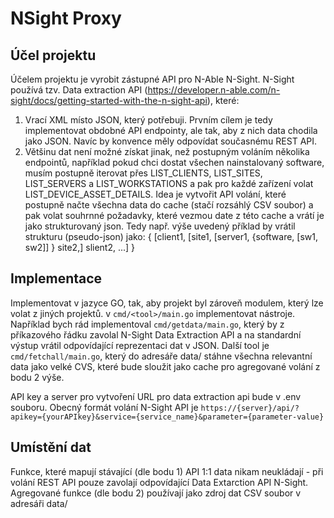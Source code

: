 # NSight Proxy

## Účel projektu
Účelem projektu je vyrobit zástupné API pro N-Able N-Sight. N-Sight používá tzv. Data extraction API (https://developer.n-able.com/n-sight/docs/getting-started-with-the-n-sight-api), které:

1. Vrací XML místo JSON, který potřebuji. Prvním cílem je tedy implementovat obdobné API endpointy, ale tak, aby z nich data chodila jako JSON. Navíc by konvence měly odpovídat současnému REST API.
2. Většinu dat není možné získat jinak, než postupným voláním několika endpointů, například pokud chci dostat všechen nainstalovaný software, musím postupně iterovat přes LIST_CLIENTS, LIST_SITES, LIST_SERVERS a LIST_WORKSTATIONS a pak pro každé zařízení volat LIST_DEVICE_ASSET_DETAILS. Idea je vytvořit API volání, které postupně načte všechna data do cache (stačí rozsáhlý CSV soubor) a pak volat souhrnné požadavky, které vezmou date z této cache a vrátí je jako strukturovaný json. Tedy např. výše uvedený příklad by vrátil strukturu (pseudo-json) jako:
{
    [client1,
        [site1,
            [server1,
            {software,
            [sw1,
            sw2]]
            }
        site2,]
    slient2,
    ...]
}

## Implementace
Implementovat v jazyce GO, tak, aby projekt byl zároveň modulem, který lze volat z jiných projektů. v `cmd/<tool>/main.go` implementovat nástroje. Například bych rád implementoval `cmd/getdata/main.go`, který by z příkazového řádku zavolal N-Sight Data Extraction API a na standardní výstup vrátil odpovídající reprezentaci dat v JSON. Další tool je `cmd/fetchall/main.go`, který do adresáře data/ stáhne všechna relevantní data jako velké CVS, které bude sloužit jako cache pro agregované volání z bodu 2 výše.

API key a server pro vytvoření URL pro data extraction api bude v .env souboru. Obecný formát volání N-Sight API je `https://{server}/api/?apikey={yourAPIkey}&service={service_name}&parameter={parameter-value}`

## Umístění dat
Funkce, které mapují stávající (dle bodu 1) API 1:1 data nikam neukládají - při volání REST API pouze zavolají odpovídající Data Extarction API N-Sight. Agregované funkce (dle bodu 2) používají jako zdroj dat CSV soubor v adresáři data/

